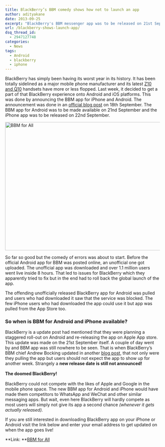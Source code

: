 ```yaml
---
title: BlackBerry’s BBM comedy shows how not to launch an app
author: adityakane
date: 2013-09-25
excerpt: "BlackBerry's BBM messenger app was to be released on 21st September was delayed because an unofficial version made it to Google Play. The new release date has still not been announced."
url: /blackberry-shows-launch-app/
dsq_thread_id:
  - 2947127748
categories:
  - News
tags:
  - Android
  - blackberry
  - iphone
---
```

BlackBerry has simply been having its worst year in its history. It has been totally sidelined as a major mobile phone manufacturer and its latest [Z10 and Q10][1] handsets have more or less flopped. Last week, it decided to get a part of that BlackBerry experience onto Android and iOS platforms. This was done by announcing the BBM app for iPhone and Android. The announcement was done in an <a href="http://blogs.blackberry.com/2013/09/bbm-for-android-iphone/" onclick="_gaq.push(['_trackEvent', 'outbound-article', 'http://blogs.blackberry.com/2013/09/bbm-for-android-iphone/', 'official blog post']);" >official blog post</a> on 18th September. The BBM app for Android was to be made available on 21nd September and the iPhone app was to be released on 22nd September.

[<img class="aligncenter size-medium wp-image-77834" alt="BBM for All" src="http://cdn.devilsworkshop.org/files/2013/09/BBM-for-All-600x417.png" width="600" height="417" />][2]

So far so good but the comedy of errors was about to start. Before the official Android app for BBM was posted online, an unofficial one got uploaded. The unofficial app was downloaded and over 1.1 million users went live inside 8 hours. That led to issues for BlackBerry which they apparently tried to fix but in the end had to roll back the global launch of the app.

The offending unofficially released BlackBerry app for Android was pulled and users who had downloaded it saw that the service was blocked. The few iPhone users who had downloaded the app could use it but app was pulled from the App Store too.

### So when is BBM for Android and iPhone available?

BlackBerry is a update post had mentioned that they were planning a staggered roll-out on Android and re-releasing the app on Apple App store. This update was made on the 21st September itself. A couple of day went by and BBM app was still nowhere to be seen. That is when BlackBerry&#8217;s BBM chief Andrew Bocking updated in another <a href="http://blogs.blackberry.com/2013/09/bbm-android-iphone-update/" onclick="_gaq.push(['_trackEvent', 'outbound-article', 'http://blogs.blackberry.com/2013/09/bbm-android-iphone-update/', 'blog post']);" >blog post</a>, that not only were they pulling the app but users should not expect the app to show up for another week. Strangely a **new release date is still not announced!**

<strong style="font-size: 14px; line-height: 1.5;">The doomed BlackBerry!</strong>

<strong style="font-size: 14px; line-height: 1.5;"></strong>BlackBerry could not compete with the likes of Apple and Google in the mobile phone space. The new BBM app for Android and iPhone would have made them competitors to WhatsApp and WeChat and other similar messaging apps. But wait, even here BlackBerry will hardly compete as most users will simply not give its app a second chance *(whenever it gets actually released).*

If you are still interested in downloading BlackBerry app on your iPhone or Android visit the link below and enter your email address to get updated on when the app goes live!

**Link: **<a href="http://us.blackberry.com/bbm.html?CPID=SOC_C_WW_Blog1379967061" onclick="_gaq.push(['_trackEvent', 'outbound-article', 'http://us.blackberry.com/bbm.html?CPID=SOC_C_WW_Blog1379967061', 'BBM for All']);" >BBM for All</a>

 [1]: http://devilsworkshop.org/analysis/blackberry-10-launched-handsets-z10-q10/71014/
 [2]: http://cdn.devilsworkshop.org/files/2013/09/BBM-for-All.png
